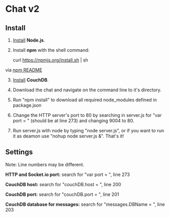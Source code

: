 # Chat v2

## Install

1. [Install](http://github.com/joyent/node/wiki/Installing-Node.js-via-package-manager) **Node.js**.

2. Install **npm** with the shell command:

    curl https://npmjs.org/install.sh | sh

via [npm README](https://npmjs.org/doc/README.html#Fancy-Install-Unix)

3. [Install](http://wiki.apache.org/couchdb/Installation) **CouchDB**.

4. Download the chat and navigate on the command line to it's directory.

5. Run "npm install" to download all required node_modules defined in package.json

6. Change the HTTP server's port to 80 by searching in server.js for "var port = " (should be at line 273) and changing 9004 to 80.

7. Run server.js with node by typing "node server.js", or if you want to run it as deamon use "nohup node server.js &". That's it!

## Settings

Note: Line numbers may be different.

**HTTP and Socket.io port:** search for "var port = ", line 273

**CouchDB host:** search for "couchDB.host = ", line 200

**CouchDB port:** search for "couchDB.port = ", line 201

**CouchDB database for messages:** search for "messages.DBName = ", line 203
